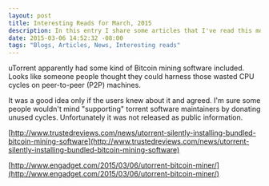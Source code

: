 ```yaml
---
layout: post
title: Interesting Reads for March, 2015
description: In this entry I share some articles that I've read this month.
date: 2015-03-06 14:52:32 -08:00
tags: "Blogs, Articles, News, Interesting reads"
---
```


uTorrent apparently had some kind of Bitcoin mining software included. Looks like someone people thought they could harness those wasted CPU cycles on peer-to-peer (P2P) machines.

It was a good idea only if the users knew about it and agreed. I'm sure some people wouldn't mind "supporting" torrent software maintainers by donating unused cycles. Unfortunately it was not released as public information.

[http://www.trustedreviews.com/news/utorrent-silently-installing-bundled-bitcoin-mining-software](http://www.trustedreviews.com/news/utorrent-silently-installing-bundled-bitcoin-mining-software)

[http://www.engadget.com/2015/03/06/utorrent-bitcoin-miner/](http://www.engadget.com/2015/03/06/utorrent-bitcoin-miner/)
